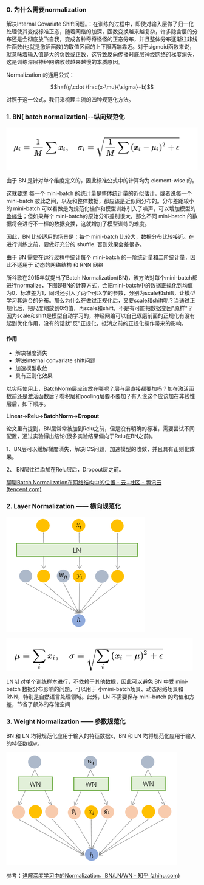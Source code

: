 ### 0. 为什么需要normalization

解决Internal Covariate Shift问题。：在训练的过程中，即使对输入层做了归一化处理使其变成标准正态，随着网络的加深，函数变换越来越复杂，许多隐含层的分布还是会彻底放飞自我，变成各种奇奇怪怪的正态分布，并且整体分布逐渐往非线性函数(也就是激活函数)的取值区间的上下限两端靠近。对于sigmoid函数来说，就意味着输入值是大的负数或正数，这导致反向传播时底层神经网络的梯度消失，这是训练深层神经网络收敛越来越慢的本质原因。

Normalization 的通用公式：

$$h=f(g\cdot \frac{x-\mu}{\sigma}+b)$$

对照于这一公式，我们来梳理主流的四种规范化方法。

### 1. BN( batch normalization)--纵向规范化

![image-20211201191619410](../imags/image-20211201191619410.png)

由于 BN 是针对单个维度定义的，因此标准公式中的计算均为 element-wise 的。

这就要求 每一个 mini-batch 的统计量是整体统计量的近似估计，或者说每一个 mini-batch 彼此之间，以及和整体数据，都应该是近似同分布的。分布差距较小的 mini-batch 可以看做是为规范化操作和模型训练引入了噪声，可以增加模型的[鲁棒性](https://www.zhihu.com/search?q=鲁棒性&search_source=Entity&hybrid_search_source=Entity&hybrid_search_extra={"sourceType"%3A"article"%2C"sourceId"%3A33173246})；但如果每个 mini-batch的原始分布差别很大，那么不同 mini-batch 的数据将会进行不一样的数据变换，这就增加了模型训练的难度。



因此，BN 比较适用的场景是：每个 mini-batch 比较大，数据分布比较接近。在进行训练之前，要做好充分的 shuffle. 否则效果会差很多。

由于 BN 需要在运行过程中统计每个 mini-batch 的一阶统计量和二阶统计量，因此不适用于 动态的网络结构 和 RNN 网络



所谷歌在2015年就提出了Batch Normalization(BN)，该方法对每个mini-batch都进行normalize，下图是BN的计算方式，会把mini-batch中的数据正规化到均值为0，标准差为1，同时还引入了两个可以学的参数，分别为scale和shift，让模型学习其适合的分布。那么为什么在做过正规化后，又要scale和shift呢？当通过正规化后，把尺度缩放到0均值，再scale和shift，不是有可能把数据变回"原样"？因为scale和shift是模型自动学习的，神经网络可以自己琢磨前面的正规化有没有起到优化作用，没有的话就"反"正规化，抵消之前的正规化操作带来的影响。

#### 作用

- 解决梯度消失
- 解决internal convariate shift问题
- 加速模型收敛
- 具有正则化效果

以实际使用上，BatchNorm层应该放在哪呢？层与层直接都要加吗？加在激活函数前还是激活函数后？卷积层和pooling层要不要加？有人说这个应该加在非线性层后，如下顺序。

**Linear->Relu->BatchNorm->Dropout**

论文里有提到，BN层常常被加到Relu之前，但是没有明确的标准，需要尝试不同配置，通过实验得出结论(很多实验结果偏向于Relu在BN之前)。

1、BN层可以缓解梯度消失，解决ICS问题，加速模型的收敛，并且具有正则化效果。

2、 BN层往往添加在Relu层后，Dropout层之前。

[聊聊Batch Normalization在网络结构中的位置 - 云+社区 - 腾讯云 (tencent.com)](https://cloud.tencent.com/developer/article/1835245)

### 2. Layer Normalization —— 横向规范化

![img](../imags/v2-2f1ad5749e4432d11e777cf24b655da8_1440w.jpg)

![image-20211201191824855](../imags/image-20211201191824855.png)

LN 针对单个训练样本进行，不依赖于其他数据，因此可以避免 BN 中受 mini-batch 数据分布影响的问题，可以用于 小mini-batch场景、动态网络场景和 RNN，特别是自然语言处理领域。此外，LN 不需要保存 mini-batch 的均值和方差，节省了额外的存储空间

### 3. **Weight Normalization —— 参数规范化**

BN 和 LN 均将规范化应用于输入的特征数据x，BN 和 LN 均将规范化应用于输入的特征数据w。

![img](../imags/v2-93d904e4fff751a0e5b940ab3c27b6d5_1440w.jpg) 

参考：[详解深度学习中的Normalization，BN/LN/WN - 知乎 (zhihu.com)](https://zhuanlan.zhihu.com/p/33173246)